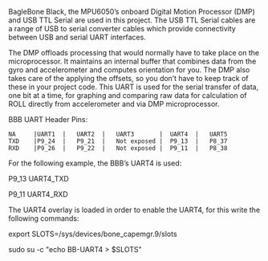 BagleBone Black, the MPU6050’s onboard Digital Motion Processor (DMP) and USB TTL Serial are used in this project. The USB TTL Serial cables are a range of USB to serial converter cables which provide connectivity between USB and serial UART interfaces. 

The DMP offloads processing that would normally have to take place on the microprocessor. It maintains an internal buffer that combines data from the gyro and accelerometer and computes orientation for you. The DMP also takes care of the applying the offsets, so you don’t have to keep track of these in your project code. This UART is used for the serial transfer of data, one bit at a time, for graphing and comparing raw data for calculation of ROLL directly from accelerometer and via DMP microprocessor. 

BBB UART Header Pins:

    NA     |UART1  |   UART2  |   UART3       |  UART4  |   UART5  
    TXD    |P9_24  |   P9_21  |   Not exposed |  P9_13  |   P8_37 
    RXD    |P9_26  |   P9_22  |   Not exposed |  P9_11  |   P8_38 


For the following example, the BBB’s UART4 is used:

P9_13 UART4_TXD

P9_11 UART4_RXD

The UART4 overlay is loaded in order to enable the UART4, for this write the following commands:

export SLOTS=/sys/devices/bone_capemgr.9/slots

sudo su -c "echo BB-UART4 > $SLOTS"

